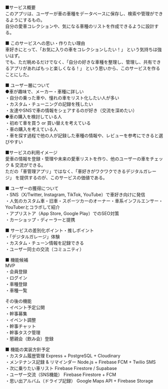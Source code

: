 ■サービス概要  
このアプリは、ユーザーが車の車種をデータベースに保存し、検索や管理ができるようにするもの。  
自分の愛車コレクションや、気になる車種のリストを作成できるように設計する。

■ このサービスへの思い・作りたい理由  
車好きにとって、「お気に入りの車をコレクションしたい！」 という気持ちは強いはず。  
でも、ただ眺めるだけでなく、「自分の好きな車種を整理し、管理し、共有できるアプリがあればもっと楽しくなる！」 という思いから、このサービスを作ることにした。  

■ ユーザー層について  
●車が趣味で、メーカー・車種に詳しい  
・自分の乗った車や、憧れの車をリスト化したい人が多い  
・カスタム・チューニングの記録を残したい  
・友達やSNSで車の情報をシェアするのが好き（交流を深めたい）  
●車の購入を検討している人  
・初めて車を買う or 買い替えを考えている  
・車の購入を考えている人  
・車を探す過程で他の人が記録した車種の情報や、レビューを参考にできると選びやすい  

■サービスの利用イメージ  
愛車の情報を登録・管理や未来の愛車リストを作り、他のユーザーの車をチェック & 交流ができる。  
ただの「車管理アプリ」ではなく、「車好きがワクワクできるデジタルガレージ」 を提供するのが、このサービスの価値である。  

■ ユーザーの獲得について  
・SNS（X/Twitter, Instagram, TikTok, YouTube）で車好き向けに発信  
・人気のカスタム車・旧車・スポーツカーのオーナー・車系インフルエンサー・YouTuberとコラボして紹介  
・アプリストア（App Store, Google Play）でのSEO対策  
・カーショップ・ディーラーと提携  

■ サービスの差別化ポイント・推しポイント  
・「デジタルガレージ」体験  
・カスタム・チューン情報を記録できる  
・ユーザー同士の交流（コミュニティ）  

■ 機能候補  
MVP  
・会員登録  
・ログイン  
・車種登録  
・車種一覧  

その後の機能  
・イベント予定公開  
・幹事募集  
・イベント調整  
・幹事チャット  
・幹事タスク管理  
・懇親会（飲み会）登録  

■ 機能の実装方針予定  
・カスタム履歴管理	Express + PostgreSQL + Cloudinary  
・メンテナンス記録 & リマインダー	Node.js + Firebase FCM + Twilio SMS  
・次に乗りたい車リスト	Firebase Firestore / Supabase  
・ユーザー交流（SNS機能）	Firebase Firestore + FCM  
・思い出アルバム（ドライブ記録）	Google Maps API + Firebase Storage
